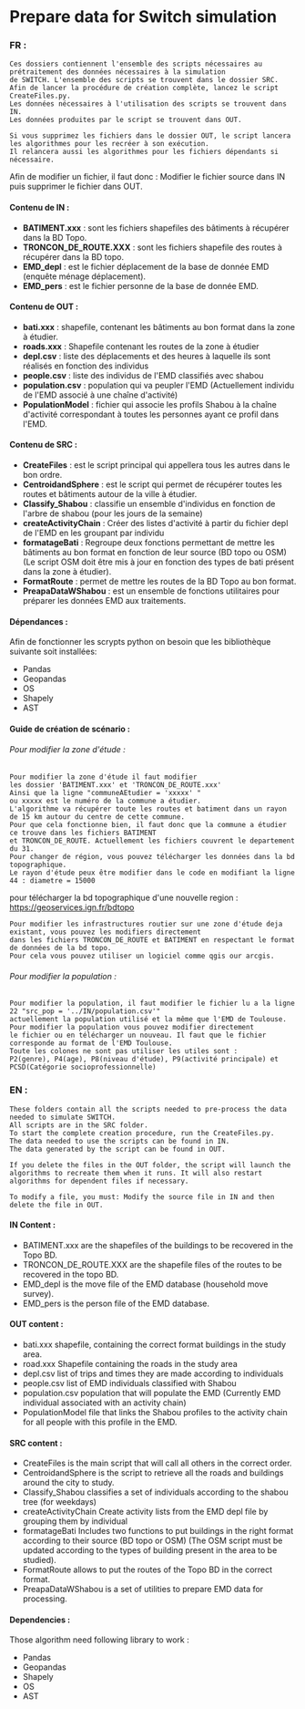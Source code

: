 # Prepare data for Switch simulation
### FR :
````
Ces dossiers contiennent l'ensemble des scripts nécessaires au prétraitement des données nécessaires à la simulation
de SWITCH. L'ensemble des scripts se trouvent dans le dossier SRC.
Afin de lancer la procédure de création complète, lancez le script CreateFiles.py.
Les données nécessaires à l'utilisation des scripts se trouvent dans IN.
Les données produites par le script se trouvent dans OUT.

Si vous supprimez les fichiers dans le dossier OUT, le script lancera les algorithmes pour les recréer à son exécution.
Il relancera aussi les algorithmes pour les fichiers dépendants si nécessaire.
````
Afin de modifier un fichier, il faut donc : Modifier le fichier source dans IN puis supprimer le fichier dans OUT.

#### Contenu de IN :

- **BATIMENT.xxx** : sont les fichiers shapefiles des bâtiments à récupérer dans la BD Topo.
- **TRONCON_DE_ROUTE.XXX** : sont les fichiers shapefile des routes à récupérer dans la BD topo.
- **EMD_depl** : est le fichier déplacement de la base de donnée EMD (enquête ménage déplacement).
- **EMD_pers** : est le fichier personne de la base de donnée EMD.


#### Contenu de OUT :

- **bati.xxx** : shapefile, contenant les bâtiments au bon format dans la zone à étudier.
- **roads.xxx** : Shapefile contenant les routes de la zone à étudier
- **depl.csv** : liste des déplacements et des heures à laquelle ils sont réalisés en fonction des individus
- **people.csv** : liste des individus de l'EMD classifiés avec shabou
- **population.csv** : population qui va peupler l'EMD (Actuellement individu de l'EMD associé à une chaîne d'activité)
- **PopulationModel** : fichier qui associe les profils Shabou à la chaîne d'activité correspondant à toutes les personnes ayant ce profil dans l'EMD.


#### Contenu de SRC :

- **CreateFiles** :  est le script principal qui appellera tous les autres dans le bon ordre.
- **CentroidandSphere** : est le script qui permet de récupérer toutes les routes et bâtiments autour de la ville à étudier.
- **Classify_Shabou** : classifie un ensemble d'individus en fonction de l'arbre de shabou (pour les jours de la semaine)
- **createActivityChain** : Créer des listes d'activité à partir du fichier depl de l'EMD en les groupant par individu
- **formatageBati** : Regroupe deux fonctions permettant de mettre les bâtiments au bon format en fonction de leur source (BD topo ou OSM) (Le script OSM doit être mis à jour en fonction des types de bati présent dans la zone à étudier).
- **FormatRoute** : permet de mettre les routes de la BD Topo au bon format.
- **PreapaDataWShabou** : est un ensemble de fonctions utilitaires pour préparer les données EMD aux traitements.

#### Dépendances :

Afin de fonctionner les scrypts python on besoin que les bibliothèque suivante soit installées:
- Pandas
- Geopandas
- OS
- Shapely
- AST

#### Guide de création de scénario :

###### Pour modifier la zone d'étude :
````
Pour modifier la zone d'étude il faut modifier 
les dossier 'BATIMENT.xxx' et 'TRONCON_DE_ROUTE.xxx'
Ainsi que la ligne "communeAEtudier = 'xxxxx' "
ou xxxxx est le numéro de la commune a étudier.
L'algorithme va récupérer toute les routes et batiment dans un rayon de 15 km autour du centre de cette commune.
Pour que cela fonctionne bien, il faut donc que la commune a étudier ce trouve dans les fichiers BATIMENT 
et TRONCON_DE_ROUTE. Actuellement les fichiers couvrent le departement du 31.
Pour changer de région, vous pouvez télécharger les données dans la bd topographique.
Le rayon d'étude peux être modifier dans le code en modifiant la ligne 44 : diametre = 15000
````
pour télécharger la bd topographique d'une nouvelle region :
<https://geoservices.ign.fr/bdtopo>
````
Pour modifier les infrastructures routier sur une zone d'étude deja existant, vous pouvez les modifiers directement
dans les fichiers TRONCON_DE_ROUTE et BATIMENT en respectant le format de données de la bd topo.
Pour cela vous pouvez utiliser un logiciel comme qgis our arcgis.
````
###### Pour modifier la population : 
````
Pour modifier la population, il faut modifier le fichier lu a la ligne 22 "src_pop = '../IN/population.csv'"
actuellement la population utilisé et la même que l'EMD de Toulouse. Pour modifier la population vous pouvez modifier directement
le fichier ou en télécharger un nouveau. Il faut que le fichier corresponde au format de l'EMD Toulouse.
Toute les colones ne sont pas utiliser les utiles sont :
P2(genre), P4(age), P8(niveau d'étude), P9(activité principale) et PCSD(Catégorie socioprofessionnelle)
````

### EN :
```
These folders contain all the scripts needed to pre-process the data needed to simulate SWITCH.
All scripts are in the SRC folder.
To start the complete creation procedure, run the CreateFiles.py.
The data needed to use the scripts can be found in IN.
The data generated by the script can be found in OUT.

If you delete the files in the OUT folder, the script will launch the algorithms to recreate them when it runs. It will also restart algorithms for dependent files if necessary.

To modify a file, you must: Modify the source file in IN and then delete the file in OUT.
```
#### IN Content :

- BATIMENT.xxx are the shapefiles of the buildings to be recovered in the Topo BD.
- TRONCON_DE_ROUTE.XXX are the shapefile files of the routes to be recovered in the topo BD.
- EMD_depl is the move file of the EMD database (household move survey).
- EMD_pers is the person file of the EMD database.


#### OUT content :

- bati.xxx shapefile, containing the correct format buildings in the study area.
- road.xxx Shapefile containing the roads in the study area
- depl.csv list of trips and times they are made according to individuals
- people.csv list of EMD individuals classified with Shabou
- population.csv population that will populate the EMD (Currently EMD individual associated with an activity chain)
- PopulationModel file that links the Shabou profiles to the activity chain for all people with this profile in the EMD.

#### SRC content : 

- CreateFiles is the main script that will call all others in the correct order.
- CentroidandSphere is the script to retrieve all the roads and buildings around the city to study.
- Classify_Shabou classifies a set of individuals according to the shabou tree (for weekdays)
- createActivityChain Create activity lists from the EMD depl file by grouping them by individual
- formatageBati Includes two functions to put buildings in the right format according to their source (BD topo or OSM) (The OSM script must be updated according to the types of building present in the area to be studied).
- FormatRoute allows to put the routes of the Topo BD in the correct format.
- PreapaDataWShabou is a set of utilities to prepare EMD data for processing.

#### Dependencies :

Those algorithm need following library to work :
- Pandas
- Geopandas
- Shapely
- OS
- AST